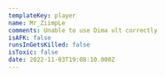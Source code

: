 ```yaml
---
templateKey: player
name: Mr_ZiimpLe
comments: Unable to use Dima ult correctly
isAFK: false
runsInGetsKilled: false
isToxic: false
date: 2022-11-03T19:08:10.000Z
---
```

